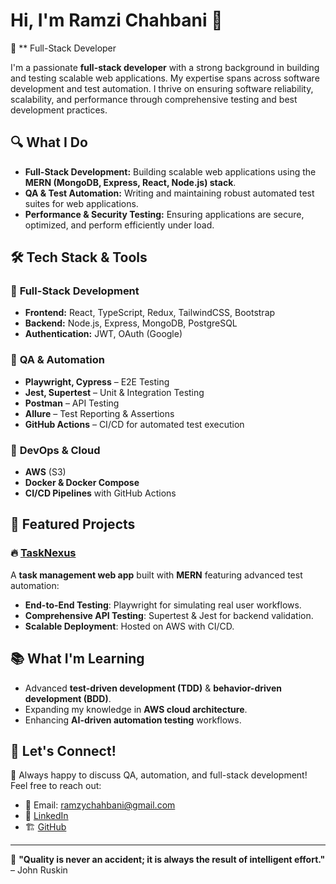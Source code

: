 # Hi, I'm Ramzi Chahbani 👋

🚀 ** Full-Stack Developer

I'm a passionate **full-stack developer** with a strong background in building and testing scalable web applications. My expertise spans across software development and test automation. I thrive on ensuring software reliability, scalability, and performance through comprehensive testing and best development practices.

## 🔍 What I Do
- **Full-Stack Development:** Building scalable web applications using the **MERN (MongoDB, Express, React, Node.js) stack**.
- **QA & Test Automation:** Writing and maintaining robust automated test suites for web applications.
- **Performance & Security Testing:** Ensuring applications are secure, optimized, and perform efficiently under load.

## 🛠️ Tech Stack & Tools

### 🔹 **Full-Stack Development**
- **Frontend:** React, TypeScript, Redux, TailwindCSS, Bootstrap
- **Backend:** Node.js, Express, MongoDB, PostgreSQL
- **Authentication:** JWT, OAuth (Google)

### 🔹 **QA & Automation**
- **Playwright, Cypress** – E2E Testing
- **Jest, Supertest** – Unit & Integration Testing
- **Postman** – API Testing
- **Allure** – Test Reporting & Assertions
- **GitHub Actions** – CI/CD for automated test execution

### 🔹 **DevOps & Cloud**
- **AWS** (S3)
- **Docker & Docker Compose**
- **CI/CD Pipelines** with GitHub Actions

## 📌 Featured Projects

### 🔥 [TaskNexus](https://github.com/Ramzy842/TaskNexus)
A **task management web app** built with **MERN** featuring advanced test automation:
- **End-to-End Testing**: Playwright for simulating real user workflows.
- **Comprehensive API Testing**: Supertest & Jest for backend validation.
- **Scalable Deployment**: Hosted on AWS with CI/CD.

## 📚 What I'm Learning
- Advanced **test-driven development (TDD)** & **behavior-driven development (BDD)**.
- Expanding my knowledge in **AWS cloud architecture**.
- Enhancing **AI-driven automation testing** workflows.

## 🤝 Let's Connect!
💬 Always happy to discuss QA, automation, and full-stack development! Feel free to reach out:

- 📧 Email: ramzychahbani@gmail.com
- 💼 [LinkedIn](https://www.linkedin.com/in/ramzi-chahbani/)
- 🏗️ [GitHub](https://github.com/Ramzy842)

---

🎯 **"Quality is never an accident; it is always the result of intelligent effort."** – John Ruskin

